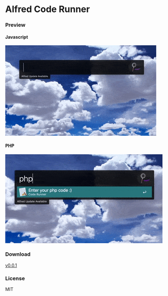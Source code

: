 # Alfred Code Runner


### Preview

#### Javascript
![javascript](screenshots/js-preview.gif)

#### PHP
![php](screenshots/php-preview.gif)

### Download
[v0.0.1](https://raw.github.com/zzetao/alfred-code-runner/master/CodeRunner.alfredworkflow)

### License
MIT